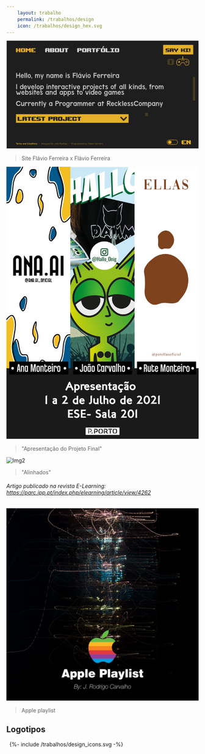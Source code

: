 ```yaml
---
    layout: trabalho
    permalink: /trabalhos/design
    icon: /trabalhos/design_hex.svg
---
```


[![Melhor site do mundo](/assets/trabalhos/design/best_site_ever.png)](https://ldkid.github.io/)
> Site Flávio Ferreira x Flávio Ferreira

![Img1](/assets/trabalhos/design/des1.jpg)
> "Apresentação do Projeto Final"

![Img2](/assets/trabalhos/design/des2.jpg)
> "Alinhados"

###### Artigo publicado na revista E-Learning: https://parc.ipp.pt/index.php/elearning/article/view/4262 


![Apple Playlist](/assets/trabalhos/design/applesplaylist.jpg)
> Apple playlist

## Logotipos 
&nbsp;
{%- include /trabalhos/design_icons.svg -%}